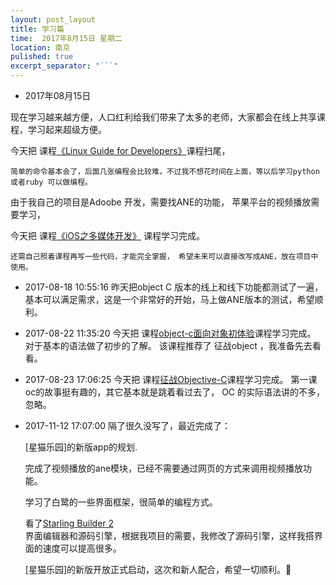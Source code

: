 ```yaml
---
layout: post_layout
title: 学习篇
time:  2017年8月15日 星期二
location: 南京
pulished: true
excerpt_separator: "```"
---
```


* 2017年08月15日

现在学习越来越方便，人口红利给我们带来了太多的老师，大家都会在线上共享课程，学习起来超级方便。

今天把 课程[《Linux Guide for Developers》](http://www.imooc.com/learn/181)课程扫尾，

	简单的命令基本会了，后面几张编程会比较难，不过我不想花时间在上面，等以后学习python 或者ruby 可以做编程。

由于我自己的项目是Adoobe 开发，需要找ANE的功能， 苹果平台的视频播放需要学习，

今天把 课程[《iOS之多媒体开发》](http://www.imooc.com/learn/840) 课程学习完成。

	还需自己照着课程再写一些代码，才能完全掌握， 希望未来可以直接改写成ANE，放在项目中使用。


* 2017-08-18 10:55:16
 昨天把object C 版本的线上和线下功能都测试了一遍， 基本可以满足需求，这是一个非常好的开始，马上做ANE版本的测试，希望顺利。
 

* 2017-08-22 11:35:20
 今天把 课程[object-c面向对象初体验](http://www.imooc.com/learn/373)课程学习完成。
     对于基本的语法做了初步的了解。  该课程推荐了 征战object ，我准备先去看看。


* 2017-08-23 17:06:25
 今天把 课程[征战Objective-C](http://www.imooc.com/learn/218)课程学习完成。
     第一课oc的故事挺有趣的，其它基本就是跳着看过去了， OC 的实际语法讲的不多，忽略。
     
* 2017-11-12 17:07:00
  隔了很久没写了，最近完成了：

  	[星猫乐园]的新版app的规划.

  	完成了视频播放的ane模块，已经不需要通过网页的方式来调用视频播放功能。

  	学习了白鹭的一些界面框架，很简单的编程方式。

  	看了[Starling Builder 2](http://wiki.starling-framework.org/builder/start)   <br />
界面编辑器和源码引擎，根据我项目的需要，我修改了源码引擎，这样我搭界面的速度可以提高很多。
  	
  	[星猫乐园]的新版开放正式启动，这次和新人配合，希望一切顺利。💐
 